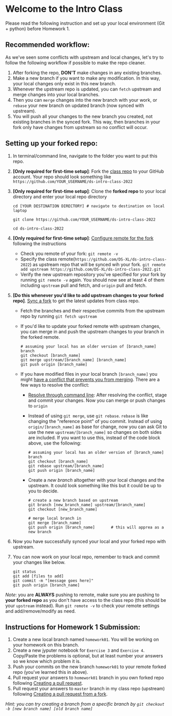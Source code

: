 # Welcome to the Intro Class
Please read the following instruction and set up your local environment (Git + python) before Homework 1.

## Recommended workflow:
As we've seen some conflicts with upstream and local changes, let's try to follow the following workflow if possible to make the repo cleaner.

1. After forking the repo, **DON'T** make changes in any existing branches.
2. Make a new branch if you want to make any modification. In this way, your local changes only exist in this new branch.
3. Whenever the upstream repo is updated, you can `fetch` upstream and merge changes into your local branches.
4. Then you can `merge` changes into the new branch with your work, or `rebase` your new branch on updated branch (now synced with upstream).
5. You will push all your changes to the new branch you created, not existing branches in the synced fork. This way, then branches in your fork only have changes from upstream so no conflict will occur.

## Setting up your forked repo:

1. In terminal/command line, navigate to the folder you want to put this repo.

2. **[Only required for first-time setup]**: Fork the [class repo](https://github.com/DS-XL/ds-intro-class-2022) to your GitHub account. Your repo should look something like  
	`https://github.com/YOUR_USERNAME/ds-intro-class-2022`

3. **[Only required for first-time setup]**: Clone the **forked repo** to your local directory and enter your local repo directory
 
	```
	cd [YOUR DESTINATION DIRECTORY] # navigate to destination on local laptop
	
	git clone https://github.com/YOUR_USERNAME/ds-intro-class-2022
	
	cd ds-intro-class-2022
	```

4. **[Only required for first-time setup]**: [Configure remote for the fork](https://help.github.com/en/github/collaborating-with-issues-and-pull-requests/configuring-a-remote-for-a-fork) following the instructions
	- Check you remote of your fork: `git remote -v`
	- Specify the class remote(`https://github.com/DS-XL/ds-intro-class-2022`) as upstream repo that will be synced wih your fork. 
	  `git remote add upstream https://github.com/DS-XL/ds-intro-class-2022.git`
	- Verify the new upstream repository you've specified for your fork by running `git remote -v` again. You should now see at least 4 of them including `upstream` pull and fetch, and `origin` pull and fetch.
	
5. **[Do this whenever you'd like to add upstream changes to your forked repo]**. [Sync a fork](https://help.github.com/en/github/collaborating-with-issues-and-pull-requests/syncing-a-fork) to get the latest updates from class repo.
	
	- Fetch the branches and their respective commits from the upstream repo by running `git fetch upstream`
	- If you'd like to update your forked remote with upstream changes, you can merge in and push the upstream changes to your branch in the forked remote.
	
		```
		# assuming your local has an older version of [branch_name] branch
		git checkout [branch_name]
		git merge upstream/[branch_name] [branch_name]
		git push origin [branch_name]
		```

	- If you have modified files in your local branch `[branch_name]` you might [have a conflict that prevents you from merging](https://help.github.com/en/github/collaborating-with-issues-and-pull-requests/about-merge-conflicts). There are a few ways to resolve the conflict:
		- [Resolve through command line](https://help.github.com/en/github/collaborating-with-issues-and-pull-requests/resolving-a-merge-conflict-using-the-command-line): After resolving the conflict, stage and commit your changes. Now you can merge or push changes to `origin`
		- Instead of using `git merge`, use `git rebase`. `rebase` is like changing the "reference point" of you commit. Instead of using `origin/[branch_name]` as base for change, now you can ask Git to use the new `upstream/[branch_name]` so changes on both sides are included. If you want to use this, instead of the code block above, use the following:

			```
			# assuming your local has an older version of [branch_name] branch
			git checkout [branch_name]
			git rebase upstream/[branch_name]
			git push origin [branch_name]
			```
		- Create a *new branch* altogether with your local changes and the upstream. It could look something like this but it could be up to you to decide.

			```
			# create a new branch based on upstream
			git branch [new_branch_name] upstream/[branch_name]
			git checkout [new_branch_name]
			
			# merge local branch in
			git merge [branch_name]
			git push origin [branch_name]       # this will apprea as a new branch
			```
			
6. Now you have successfully synced your local and your forked repo with upstream.	
7. You can now work on your local repo, remember to track and commit your changes like below.

	```
	git status
	git add [files to add]
	git commit -m "[message goes here]"
	git push origin [branch_name]
	```
*Note*:  you are **ALWAYS** pushing to remote, make sure you are pushing to **your forked repo** as you don't have access to the class repo (this should be your `upstream` instead). Run `git remote -v` to check your remote settings and add/remove/modify as need.

	
	
## Instructions for Homework 1 Submission:
1. Create a new local branch named `homework01`. You will be working on your homework on this branch.
2. Create a new jyputer notebook for `Exercise 3` and `Exercise 4`. Copy/Paste the problems is optional, but at least number your answers so we know which problem it is.
3. Push your commits on the new branch `homework01` to your remote forked repo (you've learned this in above).
4. Pull request your answers to `homework01` branch in you own forked repo following [Creating a pull request](https://help.github.com/en/github/collaborating-with-issues-and-pull-requests/creating-a-pull-request).
5. Pull request your answers to `master` branch in my class repo (upstream) following [Creating a pull request from a fork](https://help.github.com/en/github/collaborating-with-issues-and-pull-requests/creating-a-pull-request-from-a-fork). 
	
*Hint: you can try creating a branch from a specific branch by `git checkout -b [new branch name] [old branch name]`*